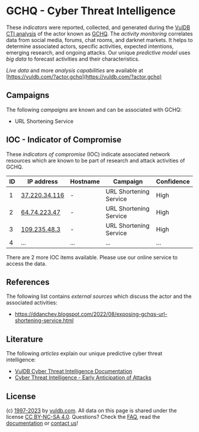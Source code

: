 # GCHQ - Cyber Threat Intelligence

These _indicators_ were reported, collected, and generated during the [VulDB CTI analysis](https://vuldb.com/?kb.cti) of the actor known as [GCHQ](https://vuldb.com/?actor.gchq). The _activity monitoring_ correlates data from social media, forums, chat rooms, and darknet markets. It helps to determine associated actors, specific activities, expected intentions, emerging research, and ongoing attacks. Our unique _predictive model_ uses _big data_ to forecast activities and their characteristics.

_Live data_ and more _analysis capabilities_ are available at [https://vuldb.com/?actor.gchq](https://vuldb.com/?actor.gchq)

## Campaigns

The following _campaigns_ are known and can be associated with GCHQ:

* URL Shortening Service

## IOC - Indicator of Compromise

These _indicators of compromise_ (IOC) indicate associated network resources which are known to be part of research and attack activities of GCHQ.

ID | IP address | Hostname | Campaign | Confidence
-- | ---------- | -------- | -------- | ----------
1 | [37.220.34.116](https://vuldb.com/?ip.37.220.34.116) | - | URL Shortening Service | High
2 | [64.74.223.47](https://vuldb.com/?ip.64.74.223.47) | - | URL Shortening Service | High
3 | [109.235.48.3](https://vuldb.com/?ip.109.235.48.3) | - | URL Shortening Service | High
4 | ... | ... | ... | ...

There are 2 more IOC items available. Please use our online service to access the data.

## References

The following list contains _external sources_ which discuss the actor and the associated activities:

* https://ddanchev.blogspot.com/2022/08/exposing-gchqs-url-shortening-service.html

## Literature

The following _articles_ explain our unique predictive cyber threat intelligence:

* [VulDB Cyber Threat Intelligence Documentation](https://vuldb.com/?kb.cti)
* [Cyber Threat Intelligence - Early Anticipation of Attacks](https://www.scip.ch/en/?labs.20201022)

## License

(c) [1997-2023](https://vuldb.com/?kb.changelog) by [vuldb.com](https://vuldb.com/?kb.about). All data on this page is shared under the license [CC BY-NC-SA 4.0](https://creativecommons.org/licenses/by-nc-sa/4.0/). Questions? Check the [FAQ](https://vuldb.com/?kb.faq), read the [documentation](https://vuldb.com/?kb) or [contact us](https://vuldb.com/?contact)!
